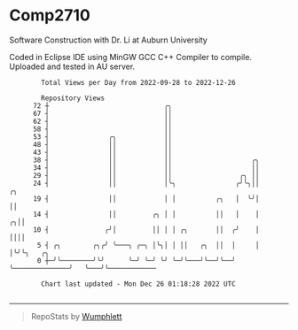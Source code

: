 # Comp2710
Software Construction with Dr. Li at Auburn University

Coded in Eclipse IDE using MinGW GCC C++ Compiler to compile.
Uploaded and tested in AU server.

```
        Total Views per Day from 2022-09-28 to 2022-12-26

        Repository Views
      72 ┼                             ╭╮
      67 ┤                             ││
      62 ┤                             ││
      58 ┤                             ││
      53 ┤               ╭╮            ││
      48 ┤               ││            ││
      43 ┤               ││            ││
      38 ┤               ││            ││                    ╭╮
      34 ┤               ││            ││                    ││
      29 ┤               ││            ││                 ╭╮ ││
      24 ┤               ││            │╰╮               ╭╯╰╮││                ╭╮
      19 ┤               ││            │ │          ╭╮   │  ╰╯│                ││
      14 ┤               ││         ╭╮ │ │          ││   │    │              ╭╮││
      10 ┤              ╭╯│         ││ │ │ ╭╮       ││  ╭╯    │              ││││
       5 ┤ ╭╮        ╭╮╭╯ ╰───╮ ╭─╮ │╰╮│ │ ││   ╭╮  ││  │     │              │╰╯╰╮   ╭╮
       0 ┼─╯╰────────╯╰╯      ╰─╯ ╰─╯ ╰╯ ╰─╯╰───╯╰──╯╰──╯     ╰──────────────╯   ╰───╯╰────────────

        Chart last updated - Mon Dec 26 01:18:28 2022 UTC
        
```

---

> RepoStats by [Wumphlett](https://github.com/Wumphlett)
